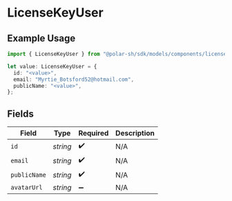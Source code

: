 # LicenseKeyUser

## Example Usage

```typescript
import { LicenseKeyUser } from "@polar-sh/sdk/models/components/licensekeyuser.js";

let value: LicenseKeyUser = {
  id: "<value>",
  email: "Myrtie_Botsford52@hotmail.com",
  publicName: "<value>",
};
```

## Fields

| Field              | Type               | Required           | Description        |
| ------------------ | ------------------ | ------------------ | ------------------ |
| `id`               | *string*           | :heavy_check_mark: | N/A                |
| `email`            | *string*           | :heavy_check_mark: | N/A                |
| `publicName`       | *string*           | :heavy_check_mark: | N/A                |
| `avatarUrl`        | *string*           | :heavy_minus_sign: | N/A                |
